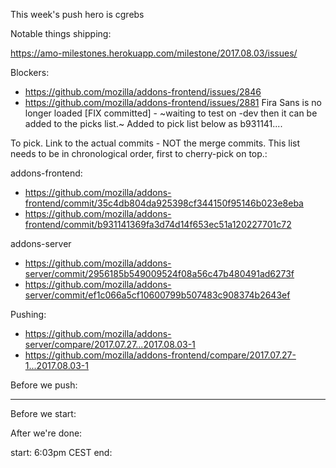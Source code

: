 This week's push hero is cgrebs

Notable things shipping:

https://amo-milestones.herokuapp.com/milestone/2017.08.03/issues/

Blockers:
* https://github.com/mozilla/addons-frontend/issues/2846
* https://github.com/mozilla/addons-frontend/issues/2881 Fira Sans is no longer loaded [FIX committed] - ~waiting to test on -dev then it can be added to the picks list.~  Added to pick list below as b931141....



To pick.  Link to the actual commits - NOT the merge commits.  This list needs
to be in chronological order, first to cherry-pick on top.:


addons-frontend:

* https://github.com/mozilla/addons-frontend/commit/35c4db804da925398cf344150f95146b023e8eba
* https://github.com/mozilla/addons-frontend/commit/b931141369fa3d74d14f653ec51a120227701c72

addons-server
* https://github.com/mozilla/addons-server/commit/2956185b549009524f08a56c47b480491ad6273f
* https://github.com/mozilla/addons-server/commit/ef1c066a5cf10600799b507483c908374b2643ef


Pushing:

* https://github.com/mozilla/addons-server/compare/2017.07.27...2017.08.03-1
* https://github.com/mozilla/addons-frontend/compare/2017.07.27-1...2017.08.03-1


Before we push:

-------------------------------------------------------------------------------
Before we start:


After we're done:




start: 6:03pm CEST
end:
